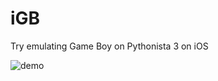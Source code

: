 # iGB

Try emulating Game Boy on Pythonista 3 on iOS

![demo](https://raw.github.com/wiki/YushiOMOTE/gb/media/start.jpg)
